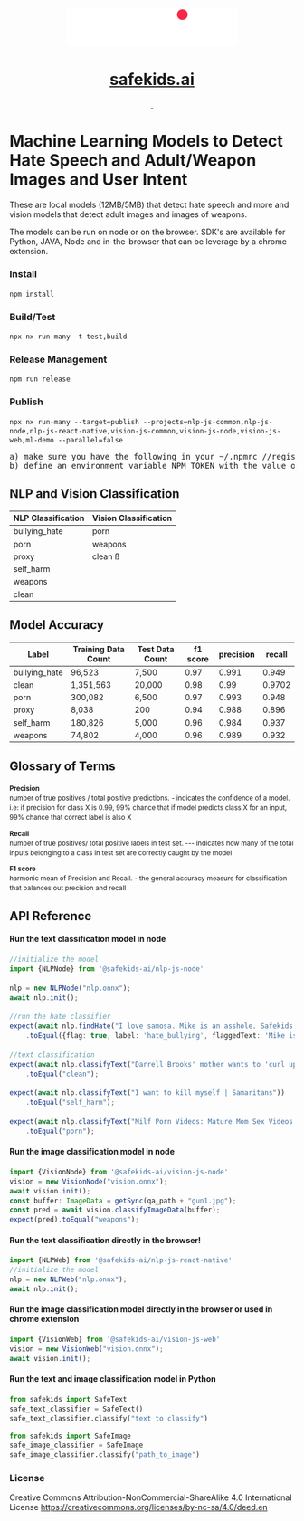 <p align="center">
  <a href="https://safekids.ai">
    <picture>
      <source media="(prefers-color-scheme: dark)" srcset="logo.png">
      <img src="logo.png" style="width:300px;">
    </picture>
    <h1 align="center">safekids.ai</h1>
  </a>
</p>

<p align="center">
  <a aria-label="License" href="https://creativecommons.org/licenses/by-nc-sa/4.0/deed.en">
    <img alt="" src="https://img.shields.io/badge/License-CC_BY--NC--SA_4.0-red?link=href%3D%22https%3A%2F%2Fcreativecommons.org%2Flicenses%2Fby-nc-sa%2F4.0%2Fdeed.en%22">
  </a>
  <a aria-label="NPM" href="https://www.npmjs.com/search?q=%40safekids-ai">
    <img alt="" src="https://img.shields.io/badge/NPM-Published%20Packages-green?link=https%3A%2F%2Fwww.npmjs.com%2Fsearch%3Fq%3D%2540safekids-ai">
  </a>
</p>

# Machine Learning Models to Detect Hate Speech and Adult/Weapon Images and User Intent

These are local models (12MB/5MB) that detect hate speech and more and vision models that detect adult images and images of weapons.

The models can be run on node or on the browser. SDK's are available for Python, JAVA, Node and in-the-browser that can be leverage by a chrome extension.

### Install
```properties
npm install
```

### Build/Test
```properties
npx nx run-many -t test,build
```

### Release Management
```properties
npm run release
```

### Publish
```properties
npx nx run-many --target=publish --projects=nlp-js-common,nlp-js-node,nlp-js-react-native,vision-js-common,vision-js-node,vision-js-web,ml-demo --parallel=false
```

<pre>
a) make sure you have the following in your ~/.npmrc //registry.npmjs.org/:_authToken=${NPM_TOKEN}
b) define an environment variable NPM_TOKEN with the value of the token
</pre>

## NLP and Vision Classification
| NLP Classification | Vision Classification |
| ------------------ |-----------------------|
| bullying_hate      | porn                  |
| porn               | weapons               |
| proxy              | clean   ß             |
| self_harm          |                       |
| weapons            |                       |
| clean              |                       |

## Model Accuracy
| Label | Training Data Count | Test Data Count | f1 score | precision | recall |
|---|---|---|---|---|---|
| bullying_hate | 96,523 | 7,500 | 0.97 | 0.991 | 0.949 |
| clean | 1,351,563 | 20,000 | 0.98 | 0.99 | 0.9702 |
| porn | 300,082 | 6,500 | 0.97 | 0.993 | 0.948 |
| proxy | 8,038 | 200 | 0.94 | 0.988 | 0.896 |
| self_harm | 180,826 | 5,000 | 0.96 | 0.984 | 0.937 |
| weapons | 74,802 | 4,000 | 0.96 | 0.989 | 0.932 |

## Glossary of Terms
<small>
<b>Precision</b><br>
number of true positives / total positive predictions. - indicates the confidence of a model. i.e: if precision for class X is 0.99, 99% chance that if model predicts class X for an input, 99% chance that correct label is also X

<p></p>
<b>Recall</b><br>
number of true positives/ total positive  labels in test set. --- indicates how many of the total inputs belonging to a class in test set are correctly caught by the model

<p></p>
<b>F1 score</b><br>
harmonic mean of Precision and  Recall. - the general accuracy measure for classification that balances out precision and recall
</small>

## API Reference

#### Run the text classification model in node

```typescript
//initialize the model
import {NLPNode} from '@safekids-ai/nlp-js-node'

nlp = new NLPNode("nlp.onnx");
await nlp.init();

//run the hate classifier
expect(await nlp.findHate("I love samosa. Mike is an asshole. Safekids is awesome!"))
    .toEqual({flag: true, label: 'hate_bullying', flaggedText: 'Mike is an asshole.'});

//text classification
expect(await nlp.classifyText("Darrell Brooks' mother wants to 'curl up and die' after verdict | FOX6 News Milwaukee"))
    .toEqual("clean");

expect(await nlp.classifyText("I want to kill myself | Samaritans"))
    .toEqual("self_harm");

expect(await nlp.classifyText("Milf Porn Videos: Mature Mom Sex Videos - RedTube.com"))
    .toEqual("porn");

```
#### Run the image classification model in node

```typescript
import {VisionNode} from '@safekids-ai/vision-js-node'
vision = new VisionNode("vision.onnx");
await vision.init();
const buffer: ImageData = getSync(qa_path + "gun1.jpg");
const pred = await vision.classifyImageData(buffer);
expect(pred).toEqual("weapons");
```

#### Run the text classification directly in the browser!
```typescript
import {NLPWeb} from '@safekids-ai/nlp-js-react-native'
//initialize the model
nlp = new NLPWeb("nlp.onnx");
await nlp.init();
```
#### Run the image classification model directly in the browser or used in chrome extension

```typescript
import {VisionWeb} from '@safekids-ai/vision-js-web'
vision = new VisionWeb("vision.onnx");
await vision.init();
```

#### Run the text and image classification model in Python
```python
from safekids import SafeText
safe_text_classifier = SafeText()
safe_text_classifier.classify("text to classify")
```

```python
from safekids import SafeImage
safe_image_classifier = SafeImage
safe_image_classifier.classify("path_to_image")
```
### License
Creative Commons Attribution-NonCommercial-ShareAlike 4.0 International License
https://creativecommons.org/licenses/by-nc-sa/4.0/deed.en
